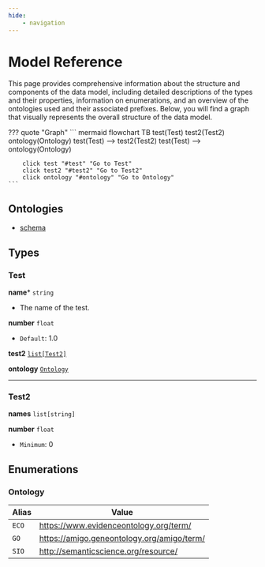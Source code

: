 ```yaml
---
hide:
    - navigation
---
```

# Model Reference

This page provides comprehensive information about the structure and components of the data model, including detailed descriptions of the types and their properties, information on enumerations, and an overview of the ontologies used and their associated prefixes. Below, you will find a graph that visually represents the overall structure of the data model.

??? quote "Graph"
    ``` mermaid
    flowchart TB
        test(Test)
        test2(Test2)
        ontology(Ontology)
        test(Test) --> test2(Test2)
        test(Test) --> ontology(Ontology)

        click test "#test" "Go to Test"
        click test2 "#test2" "Go to Test2"
        click ontology "#ontology" "Go to Ontology"
    ```


## Ontologies
- [schema](http://schema.org/)


## Types


### Test


__name__* `string`

- The name of the test.


__number__ `float`


- `Default`: 1.0

__test2__ [`list[Test2]`](#test2)


__ontology__ [`Ontology`](#ontology)


------

### Test2


__names__ `list[string]`


__number__ `float`

- `Minimum`: 0


## Enumerations

### Ontology

| Alias | Value |
|-------|-------|
| `ECO` | https://www.evidenceontology.org/term/ |
| `GO` | https://amigo.geneontology.org/amigo/term/ |
| `SIO` | http://semanticscience.org/resource/ |